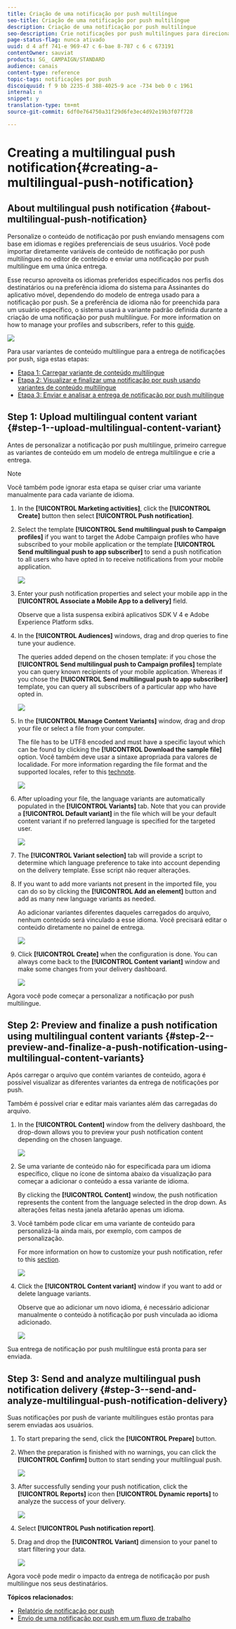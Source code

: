 ```yaml
---
title: Criação de uma notificação por push multilíngue
seo-title: Criação de uma notificação por push multilíngue
description: Criação de uma notificação por push multilíngue
seo-description: Crie notificações por push multilíngues para direcionar seus usuários em seus idiomas e regiões preferidos.
page-status-flag: nunca ativado
uuid: d 4 aff 741-e 969-47 c 6-bae 8-787 c 6 c 673191
contentOwner: sauviat
products: SG_ CAMPAIGN/STANDARD
audience: canais
content-type: reference
topic-tags: notificações por push
discoiquuid: f 9 bb 2235-d 388-4025-9 ace -734 beb 0 c 1961
internal: n
snippet: y
translation-type: tm+mt
source-git-commit: 6df0e764750a31f29d6fe3ec4d92e19b3f07f728

---
```



# Creating a multilingual push notification{#creating-a-multilingual-push-notification}

## About multilingual push notification {#about-multilingual-push-notification}

Personalize o conteúdo de notificação por push enviando mensagens com base em idiomas e regiões preferenciais de seus usuários. Você pode importar diretamente variáveis de conteúdo de notificação por push multilíngues no editor de conteúdo e enviar uma notificação por push multilíngue em uma única entrega.

Esse recurso aproveita os idiomas preferidos especificados nos perfis dos destinatários ou na preferência idioma do sistema para Assinantes do aplicativo móvel, dependendo do modelo de entrega usado para a notificação por push. Se a preferência de idioma não for preenchida para um usuário específico, o sistema usará a variante padrão definida durante a criação de uma notificação por push multilíngue. For more information on how to manage your profiles and subscribers, refer to this [guide](../../audiences/using/about-profiles-and-audiences.md).

![](assets/multivariant_push_1.png)

Para usar variantes de conteúdo multilíngue para a entrega de notificações por push, siga estas etapas:

* [Etapa 1: Carregar variante de conteúdo multilíngue](../../channels/using/creating-a-multilingual-push-notification.md#step-1--upload-multilingual-content-variant)
* [Etapa 2: Visualizar e finalizar uma notificação por push usando variantes de conteúdo multilíngue](../../channels/using/creating-a-multilingual-push-notification.md#step-2--preview-and-finalize-a-push-notification-using-multilingual-content-variants)
* [Etapa 3: Enviar e analisar a entrega de notificação por push multilíngue](../../channels/using/creating-a-multilingual-push-notification.md#step-3--send-and-analyze-multilingual-push-notification-delivery)

## Step 1: Upload multilingual content variant {#step-1--upload-multilingual-content-variant}

Antes de personalizar a notificação por push multilíngue, primeiro carregue as variantes de conteúdo em um modelo de entrega multilíngue e crie a entrega.

>[!NOTE]
>
>Você também pode ignorar esta etapa se quiser criar uma variante manualmente para cada variante de idioma.

1. In the **[!UICONTROL Marketing activities]**, click the **[!UICONTROL Create]** button then select **[!UICONTROL Push notification]**.
1. Select the template **[!UICONTROL Send multilingual push to Campaign profiles]** if you want to target the Adobe Campaign profiles who have subscribed to your mobile application or the template **[!UICONTROL Send multilingual push to app subscriber]** to send a push notification to all users who have opted in to receive notifications from your mobile application.

   ![](assets/multivariant_push_2.png)

1. Enter your push notification properties and select your mobile app in the **[!UICONTROL Associate a Mobile App to a delivery]** field.

   Observe que a lista suspensa exibirá aplicativos SDK V 4 e Adobe Experience Platform sdks.

1. In the **[!UICONTROL Audiences]** windows, drag and drop queries to fine tune your audience.

   The queries added depend on the chosen template: if you chose the **[!UICONTROL Send multilingual push to Campaign profiles]** template you can query known recipients of your mobile application. Whereas if you chose the **[!UICONTROL Send multilingual push to app subscriber]** template, you can query all subscribers of a particular app who have opted in.

   ![](assets/push_notif_audience.png)

1. In the **[!UICONTROL Manage Content Variants]** window, drag and drop your file or select a file from your computer.

   The file has to be UTF8 encoded and must have a specific layout which can be found by clicking the **[!UICONTROL Download the sample file]** option. Você também deve usar a sintaxe apropriada para valores de localidade. For more information regarding the file format and the supported locales, refer to this [technote](http://helpx.adobe.com/campaign/kb/acs-generate-csv-multilingual-push.html).

   ![](assets/multivariant_push_4.png)

1. After uploading your file, the language variants are automatically populated in the **[!UICONTROL Variants]** tab. Note that you can provide a **[!UICONTROL Default variant]** in the file which will be your default content variant if no preferred language is specified for the targeted user.

   ![](assets/multivariant_push_5.png)

1. The **[!UICONTROL Variant selection]** tab will provide a script to determine which language preference to take into account depending on the delivery template. Esse script não requer alterações.
1. If you want to add more variants not present in the imported file, you can do so by clicking the **[!UICONTROL Add an element]** button and add as many new language variants as needed.

   Ao adicionar variantes diferentes daqueles carregados do arquivo, nenhum conteúdo será vinculado a esse idioma. Você precisará editar o conteúdo diretamente no painel de entrega.

   ![](assets/multivariant_push_6.png)

1. Click **[!UICONTROL Create]** when the configuration is done. You can always come back to the **[!UICONTROL Content variant]** window and make some changes from your delivery dashboard.

   ![](assets/multivariant_push_8.png)

Agora você pode começar a personalizar a notificação por push multilíngue.

## Step 2: Preview and finalize a push notification using multilingual content variants {#step-2--preview-and-finalize-a-push-notification-using-multilingual-content-variants}

Após carregar o arquivo que contém variantes de conteúdo, agora é possível visualizar as diferentes variantes da entrega de notificações por push.

Também é possível criar e editar mais variantes além das carregadas do arquivo.

1. In the **[!UICONTROL Content]** window from the delivery dashboard, the drop-down allows you to preview your push notification content depending on the chosen language.

   ![](assets/multivariant_push_7.png)

1. Se uma variante de conteúdo não for especificada para um idioma específico, clique no ícone de sintoma abaixo da visualização para começar a adicionar o conteúdo a essa variante de idioma.

   By clicking the **[!UICONTROL Content]** window, the push notification represents the content from the language selected in the drop down. As alterações feitas nesta janela afetarão apenas um idioma.

1. Você também pode clicar em uma variante de conteúdo para personalizá-la ainda mais, por exemplo, com campos de personalização.

   For more information on how to customize your push notification, refer to this [section](../../channels/using/customizing-a-push-notification.md).

   ![](assets/multivariant_push_9.png)

1. Click the **[!UICONTROL Content variant]** window if you want to add or delete language variants.

   Observe que ao adicionar um novo idioma, é necessário adicionar manualmente o conteúdo à notificação por push vinculada ao idioma adicionado.

   ![](assets/multivariant_push_10.png)

Sua entrega de notificação por push multilíngue está pronta para ser enviada.

## Step 3: Send and analyze multilingual push notification delivery {#step-3--send-and-analyze-multilingual-push-notification-delivery}

Suas notificações por push de variante multilíngues estão prontas para serem enviadas aos usuários.

1. To start preparing the send, click the **[!UICONTROL Prepare]** button.
1. When the preparation is finished with no warnings, you can click the **[!UICONTROL Confirm]** button to start sending your multilingual push.

   ![](assets/multivariant_push_12.png)

1. After successfully sending your push notification, click the **[!UICONTROL Reports]** icon then **[!UICONTROL Dynamic reports]** to analyze the success of your delivery.

   ![](assets/multivariant_push_13.png)

1. Select **[!UICONTROL Push notification report]**.
1. Drag and drop the **[!UICONTROL Variant]** dimension to your panel to start filtering your data.

   ![](assets/multivariant_push_11.png)

Agora você pode medir o impacto da entrega de notificação por push multilíngue nos seus destinatários.

**Tópicos relacionados:**

* [Relatório de notificação por push](../../reporting/using/push-notification-report.md)
* [Envio de uma notificação por push em um fluxo de trabalho](../../automating/using/push-notification-delivery.md)

